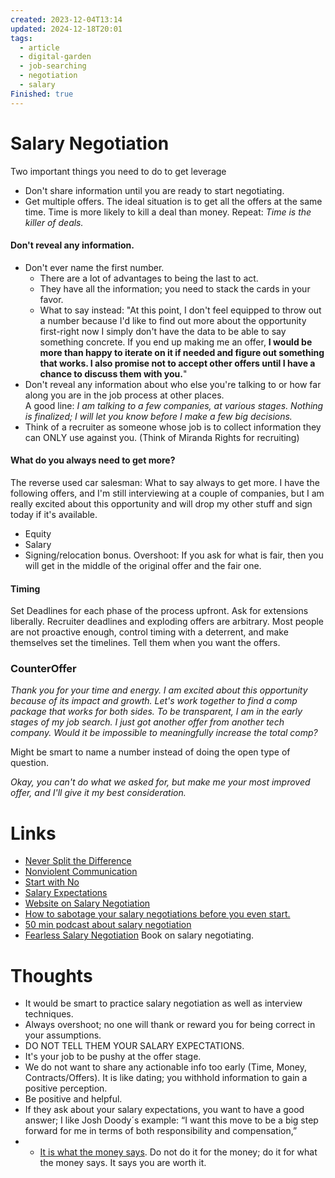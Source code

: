 ```yaml
---
created: 2023-12-04T13:14
updated: 2024-12-18T20:01
tags:
  - article
  - digital-garden
  - job-searching
  - negotiation
  - salary
Finished: true
---
```


# Salary Negotiation

Two important things you need to do to get leverage
- Don't share information until you are ready to start negotiating.
- Get multiple offers. 
The ideal situation is to get all the offers at the same time. Time is more likely to kill a deal than money. Repeat: *Time is the killer of deals.*
#### Don't reveal any information.
- Don't ever name the first number.
	- There are a lot of advantages to being the last to act. 
	- They have all the information; you need to stack the cards in your favor.
	- What to say instead: "At this point, I don't feel equipped to throw out a number because I'd like to find out more about the opportunity first-right now I simply don't have the data to be able to say something concrete. If you end up making me an offer, **I would be more than happy to iterate on it if needed and figure out something that works. I also promise not to accept other offers until I have a chance to discuss them with you.**"
- Don't reveal any information about who else you're talking to or how far along you are in the job process at other places.  
	A good line: *I am talking to a few companies, at various stages. Nothing is finalized; I will let you know before I make a few big decisions.* 
- Think of a recruiter as someone whose job is to collect information they can ONLY use against you.  (Think of Miranda Rights for recruiting)

#### What do you always need to get more? 
The reverse used car salesman: What to say always to get more. I have the following offers, and I'm still interviewing at a couple of companies, but I am really excited about this opportunity and will drop my other stuff and sign today if it's available. 
- Equity
- Salary
- Signing/relocation bonus. 
Overshoot: If you ask for what is fair, then you will get in the middle of the original offer and the fair one. 
#### Timing
Set Deadlines for each phase of the process upfront. 
Ask for extensions liberally. Recruiter deadlines and exploding offers are arbitrary. Most people are not proactive enough, control timing with a deterrent, and make themselves set the timelines. Tell them when you want the offers. 

### CounterOffer
*Thank you for your time and energy. I am excited about this opportunity because of its impact and growth. Let's work together to find a comp package that works for both sides. To be transparent, I am in the early stages of my job search. I just got another offer from another tech company. Would it be impossible to meaningfully increase the total comp?*

Might be smart to name a number instead of doing the open type of question. 

*Okay, you can't do what we asked for, but make me your most improved offer, and I'll give it my best consideration.*


# Links
- [Never Split the Difference](../../Books/Book%20Reviews/Communication/Negotiations/Never%20Split%20the%20Difference.md)
- [Nonviolent Communication](../../Books/Book%20Reviews/Communication/Nonviolent%20Communication.md)
- [Start with No](../../Books/Book%20Reviews/Communication/Negotiations/Start%20with%20No.md)
-  [Salary Expectations](https://fearlesssalarynegotiation.com/salary-expectations-interview-question/)
- [Website on Salary Negotiation](https://fearlesssalarynegotiation.com/)
- [How to sabotage your salary negotiations before you even start.](https://interviewing.io/blog/sabotage-salary-negotiation-before-even-start)
- [50 min podcast about salary negotiation](https://www.kalzumeus.com/2016/06/03/kalzumeus-podcast-episode-12-salary-negotiation-with-josh-doody/)
- [Fearless Salary Negotiation](../../Books/Book%20Reviews/Work/Jobs/Fearless%20Salary%20Negotiation.md) Book on salary negotiating. 

# Thoughts 
- It would be smart to practice salary negotiation as well as interview techniques. 
- Always overshoot; no one will thank or reward you for being correct in your assumptions. 
- DO NOT TELL THEM YOUR SALARY EXPECTATIONS.
- It's your job to be pushy at the offer stage. 
- We do not want to share any actionable info too early (Time, Money, Contracts/Offers). It is like dating; you withhold information to gain a positive perception. 
- Be positive and helpful. 
- If they ask about your salary expectations, you want to have a good answer; I like Josh Doody´s example: “I want this move to be a big step forward for me in terms of both responsibility and compensation,”
- - [It is what the money says](https://youtu.be/s8uL7qtyeGI?t=118). Do not do it for the money; do it for what the money says. It says you are worth it. 

